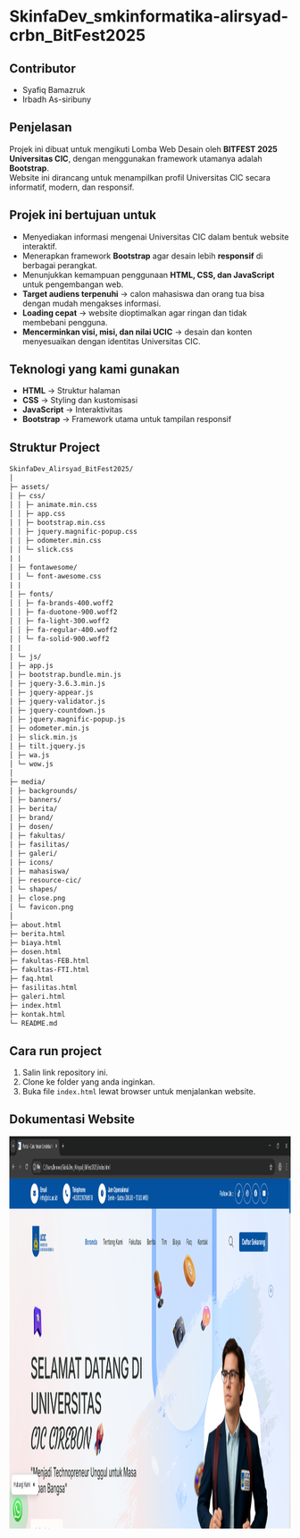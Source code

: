 # SkinfaDev_smkinformatika-alirsyad-crbn_BitFest2025

## Contributor
- Syafiq Bamazruk  
- Irbadh As-siribuny

## Penjelasan
Projek ini dibuat untuk mengikuti Lomba Web Desain oleh **BITFEST 2025 Universitas CIC**, dengan menggunakan framework utamanya adalah **Bootstrap**.  
Website ini dirancang untuk menampilkan profil Universitas CIC secara informatif, modern, dan responsif.

## Projek ini bertujuan untuk
- Menyediakan informasi mengenai Universitas CIC dalam bentuk website interaktif.
- Menerapkan framework **Bootstrap** agar desain lebih **responsif** di berbagai perangkat.
- Menunjukkan kemampuan penggunaan **HTML, CSS, dan JavaScript** untuk pengembangan web.
- **Target audiens terpenuhi** → calon mahasiswa dan orang tua bisa dengan mudah mengakses informasi.
- **Loading cepat** → website dioptimalkan agar ringan dan tidak membebani pengguna.
- **Mencerminkan visi, misi, dan nilai UCIC** → desain dan konten menyesuaikan dengan identitas Universitas CIC.

## Teknologi yang kami gunakan
- **HTML** → Struktur halaman
- **CSS** → Styling dan kustomisasi
- **JavaScript** → Interaktivitas
- **Bootstrap** → Framework utama untuk tampilan responsif

## Struktur Project
```
SkinfaDev_Alirsyad_BitFest2025/
│
├─ assets/
│ ├─ css/
│ │ ├─ animate.min.css
│ │ ├─ app.css
│ │ ├─ bootstrap.min.css
│ │ ├─ jquery.magnific-popup.css
│ │ ├─ odometer.min.css
│ │ └─ slick.css
| |
│ ├─ fontawesome/
│ │ └─ font-awesome.css
| |
│ ├─ fonts/
│ │ ├─ fa-brands-400.woff2
│ │ ├─ fa-duotone-900.woff2
│ │ ├─ fa-light-300.woff2
│ │ ├─ fa-regular-400.woff2
│ │ └─ fa-solid-900.woff2
| |
│ └─ js/
│ ├─ app.js
│ ├─ bootstrap.bundle.min.js
│ ├─ jquery-3.6.3.min.js
│ ├─ jquery-appear.js
│ ├─ jquery-validator.js
│ ├─ jquery-countdown.js
│ ├─ jquery.magnific-popup.js
│ ├─ odometer.min.js
│ ├─ slick.min.js
│ ├─ tilt.jquery.js
│ ├─ wa.js
│ └─ wow.js
│
├─ media/
│ ├─ backgrounds/
│ ├─ banners/
│ ├─ berita/
│ ├─ brand/
│ ├─ dosen/
│ ├─ fakultas/
│ ├─ fasilitas/
│ ├─ galeri/
│ ├─ icons/
│ ├─ mahasiswa/
│ ├─ resource-cic/
│ └─ shapes/
│ ├─ close.png
│ └─ favicon.png
│
├─ about.html
├─ berita.html
├─ biaya.html
├─ dosen.html
├─ fakultas-FEB.html
├─ fakultas-FTI.html
├─ faq.html
├─ fasilitas.html
├─ galeri.html
├─ index.html
├─ kontak.html
└─ README.md
```

## Cara run project
1. Salin link repository ini.
2. Clone ke folder yang anda inginkan.
3. Buka file `index.html` lewat browser untuk menjalankan website.

## Dokumentasi Website
<img width="1366" height="702" alt="image" src="assets/dokumentasi/dokumentasi.png" />
